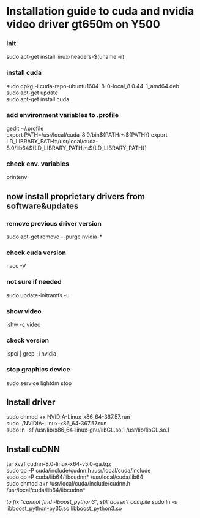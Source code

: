 # Installation guide to cuda and nvidia video driver gt650m on Y500

### init
sudo apt-get install linux-headers-$(uname -r)  

### install cuda
sudo dpkg -i cuda-repo-ubuntu1604-8-0-local_8.0.44-1_amd64.deb  
sudo apt-get update  
sudo apt-get install cuda

### add environment variables to .profile
gedit ~/.profile  
export PATH=/usr/local/cuda-8.0/bin${PATH:+:${PATH}}  
export LD_LIBRARY_PATH=/usr/local/cuda-8.0/lib64${LD_LIBRARY_PATH:+:${LD_LIBRARY_PATH}}  

### check env. variables
printenv  

## now install proprietary drivers from software&updates

### remove previous driver version
sudo apt-get remove --purge nvidia-*  

### check cuda version
nvcc -V  

### not sure if needed
sudo update-initramfs -u  

### show video
lshw -c video  

### ckeck version
lspci | grep -i nvidia  

### stop graphics device
sudo service lightdm stop  

## Install driver
sudo chmod +x NVIDIA-Linux-x86_64-367.57.run  
sudo ./NVIDIA-Linux-x86_64-367.57.run  
sudo ln -sf /usr/lib/x86_64-linux-gnu/libGL.so.1 /usr/lib/libGL.so.1  

## Install cuDNN
tar xvzf cudnn-8.0-linux-x64-v5.0-ga.tgz  
sudo cp -P cuda/include/cudnn.h /usr/local/cuda/include  
sudo cp -P cuda/lib64/libcudnn* /usr/local/cuda/lib64  
sudo chmod a+r /usr/local/cuda/include/cudnn.h /usr/local/cuda/lib64/libcudnn*  

*to fix "cannot find -lboost_python3",  still doesn't compile*
sudo ln -s libboost_python-py35.so libboost_python3.so  
